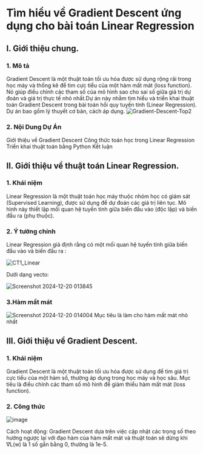# Tìm hiểu về Gradient Descent ứng dụng cho bài toán Linear Regression
## I. Giới thiệu chung.
### 1. Mô tả
Gradient Descent là một thuật toán tối ưu hóa được sử dụng rộng rãi trong học máy và thống kê để tìm cực tiểu của một hàm mất mát (loss function). Nó giúp điều chỉnh các tham số của mô hình sao cho sai số giữa giá trị dự đoán và giá trị thực tế nhỏ nhất.Dự án này nhằm tìm hiểu và triển khai thuật toán Gradient Descent trong bài toán hồi quy tuyến tính (Linear Regression). Dự án bao gồm lý thuyết cơ bản, cách áp dụng.
![Gradient-Descent-Top2](https://github.com/user-attachments/assets/e642c824-12fd-4b7c-82ae-e9f438783ee4)
### 2. Nội Dung Dự Án
Giới thiệu về Gradient Descent
Công thức toán học trong Linear Regression
Triển khai thuật toán bằng Python
Kết luận
## II. Giới thiệu về thuật toán Linear Regression.
### 1. Khái niệm
Linear Regression là một thuật toán học máy thuộc nhóm học có giám sát (Supervised Learning), được sử dụng để dự đoán các giá trị liên tục. Mô hình này thiết lập mối quan hệ tuyến tính giữa biến đầu vào (độc lập) và biến đầu ra (phụ thuộc).
### 2. Ý tưởng chính
Linear Regression giả định rằng có một mối quan hệ tuyến tính giữa biến đầu vào và biến đầu ra :

![CT1_Linear](https://github.com/user-attachments/assets/ffe339e8-0d24-438c-9217-caf776662995)

Dưới dạng vecto:

![Screenshot 2024-12-20 013845](https://github.com/user-attachments/assets/5af95bd8-e582-4857-af8f-587bbe7c220b)
### 3.Hàm mất mát

![Screenshot 2024-12-20 014004](https://github.com/user-attachments/assets/8e77b981-8feb-4759-b94e-66ec92c33f84)
Mục tiêu là làm cho hàm mất mát nhỏ nhất

## III. Giới thiệu về Gradient Descent.
### 1. Khái niệm
Gradient Descent là một thuật toán tối ưu hóa được sử dụng để tìm giá trị cực tiểu của một hàm số, thường áp dụng trong học máy và học sâu. Mục tiêu là điều chỉnh các tham số mô hình để giảm thiểu hàm mất mát (loss function).
### 2. Công thức
![image](https://github.com/user-attachments/assets/0b0456c0-4a39-4a5b-a625-3bcc860e6868)

Cách hoạt động: Gradient Descent dựa trên việc cập nhật các trọng số theo hướng ngược lại với đạo hàm của hàm mất mát và thuật toán sẽ dừng khi ∇L(w) là 1 số gần bằng 0, thường là 1e-5.

